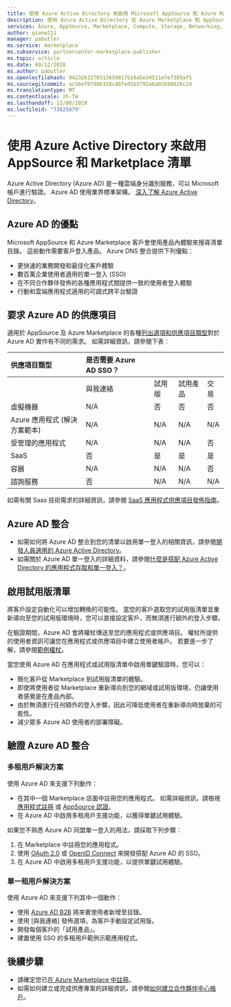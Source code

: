 ```yaml
---
title: 使用 Azure Active Directory 來啟用 Microsoft AppSource 和 Azure Marketplace 清單 | Azure
description: 使用 Azure Active Directory 在 Azure Marketplace 和 AppSource 中為應用程式和服務發行者啟用清單類型。
services: Azure, AppSource, Marketplace, Compute, Storage, Networking, Blockchain, Security
author: qianw211
manager: pabutler
ms.service: marketplace
ms.subservice: partnercenter-marketplace-publisher
ms.topic: article
ms.date: 09/12/2018
ms.author: pabutler
ms.openlocfilehash: 9423263270313659017b16a5e34511e7ef385af5
ms.sourcegitcommit: ac56ef07d86328c40fed5b5792a6a02698926c2d
ms.translationtype: MT
ms.contentlocale: zh-TW
ms.lasthandoff: 11/08/2019
ms.locfileid: "73825879"
---
```

# <a name="enable-an-appsource-and-marketplace-listing-by-using-azure-active-directory"></a>使用 Azure Active Directory 來啟用 AppSource 和 Marketplace 清單

 Azure Active Directory (Azure AD) 是一種雲端身分識別服務，可以 Microsoft 帳戶進行驗證。 Azure AD 使用業界標準架構。 [深入了解 Azure Active Directory](https://azure.microsoft.com/services/active-directory)。

## <a name="azure-ad-benefits"></a>Azure AD 的優點

Microsoft AppSource 和 Azure Marketplace 客戶會使用產品內體驗來搜尋清單目錄。 這些動作需要客戶登入產品。 Azure DNS 整合提供下列優點：

- 更快速的業務開發和最佳化客戶體驗
- 數百萬企業使用者適用的單一登入 (SSO)
- 在不同合作夥伴發佈的各種應用程式間提供一致的使用者登入體驗
- 行動和雲端應用程式適用的可調式跨平台驗證

## <a name="offers-that-require-azure-ad"></a>要求 Azure AD 的供應項目

適用於 AppSource 及 Azure Marketplace 的各種[列出選項和供應項目類型](https://docs.microsoft.com/azure/marketplace/determine-your-listing-type)對於 Azure AD 實作有不同的需求。 如需詳細資訊，請參閱下表︰

| **供應項目類型**    | **是否需要 Azure AD SSO？**  |  |   |  |
| :------------------- | :-------------------|:-------------------|:-------------------|:-------------------|
|  | 與我連絡 | 試用版 | 試用產品 | 交易 |
| 虛擬機器 | N/A | 否 | 否 | 否 |
| Azure 應用程式 (解決方案範本)  | N/A | N/A | N/A | N/A |
| 受管理的應用程式  | N/A | N/A | N/A | 否 |
| SaaS  | 否 | 是 | 是 | 是 |
| 容器  | N/A | N/A | N/A | 否 |
| 諮詢服務  | 否 | N/A | N/A | N/A |

如需有關 Saas 技術需求的詳細資訊，請參閱 [SaaS 應用程式供應項目發佈指南](https://docs.microsoft.com/azure/marketplace/marketplace-saas-applications-technical-publishing-guide)。

## <a name="azure-ad-integration"></a>Azure AD 整合

- 如需如何將 Azure AD 整合到您的清單以啟用單一登入的相關資訊，請參閱[開發人員適用的 Azure Active Directory]( https://aka.ms/aaddev)。
- 如需關於 Azure AD 單一登入的詳細資料，請參閱[什麼是搭配 Azure Active Directory 的應用程式存取和單一登入？](https://docs.microsoft.com/azure/active-directory/manage-apps/what-is-single-sign-on)。

## <a name="enable-a-trial-listing"></a>啟用試用版清單

將客戶設定自動化可以增加轉換的可能性。 當您的客戶選取您的試用版清單並重新導向至您的試用版環境時，您可以直接設定客戶，而無須進行額外的登入步驟。

在驗證期間，Azure AD 會將權杖傳送至您的應用程式或供應項目。 權杖所提供的使用者資訊可讓您在應用程式或供應項目中建立使用者帳戶。 若要進一步了解，請參閱[範例權杖](https://docs.microsoft.com/azure/active-directory/develop/active-directory-token-and-claims)。

當您使用 Azure AD 在應用程式或試用版清單中啟用單鍵驗證時，您可以：

- 簡化客戶從 Marketplace 到試用版清單的體驗。
- 即使將使用者從 Marketplace 重新導向到您的網域或試用版環境，仍讓使用者感覺是在產品內部。
- 由於無須進行任何額外的登入步驟，因此可降低使用者在重新導向時放棄的可能性。
- 減少眾多 Azure AD 使用者的部署障礙。

## <a name="verify-azure-ad-integration"></a>驗證 Azure AD 整合

### <a name="multitenant-solutions"></a>多租用戶解決方案

使用 Azure AD 來支援下列動作：

- 在其中一個 Marketplace 店面中註冊您的應用程式。 如需詳細資訊，請檢視[應用程式註冊](https://docs.microsoft.com/azure/active-directory/develop/active-directory-integrating-applications) 或 [AppSource 認證](https://docs.microsoft.com/azure/active-directory/develop/active-directory-devhowto-appsource-certified)。
- 在 Azure AD 中啟用多租用戶支援功能，以獲得單鍵試用體驗。

如果您不熟悉 Azure AD 同盟單一登入的用法，請採取下列步驟：

1. 在 Marketplace 中註冊您的應用程式。
1. 使用 [OAuth 2.0](https://docs.microsoft.com/azure/active-directory/develop/active-directory-protocols-oauth-code) 或 [OpenID Connect](https://docs.microsoft.com/azure/active-directory/develop/active-directory-protocols-openid-connect-code) 來開發搭配 Azure AD 的 SSO。
1. 在 Azure AD 中啟用多租用戶支援功能，以提供單鍵試用體驗。

### <a name="single-tenant-solutions"></a>單一租用戶解決方案

使用 Azure AD 來支援下列其中一個動作：

- 使用 [Azure AD B2B](https://docs.microsoft.com/azure/active-directory/active-directory-b2b-what-is-azure-ad-b2b) 將來賓使用者新增至目錄。
- 使用 [與我連絡] 發佈選項，為客戶手動設定試用版。
- 開發每個客戶的「試用產品」。
- 建置使用 SSO 的多租用戶範例示範應用程式。

## <a name="next-steps"></a>後續步驟

- 請確定您已[在 Azure Marketplace 中註冊](https://azuremarketplace.microsoft.com/sell)。
- 如需如何建立或完成供應專案的詳細資訊，請參閱[如何建立合作夥伴中心帳戶](https://docs.microsoft.com/azure/marketplace/partner-center-portal/create-account)。
